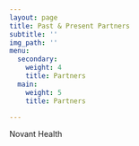```yaml
---
layout: page
title: Past & Present Partners
subtitle: ''
img_path: ''
menu:
  secondary:
    weight: 4
    title: Partners
  main:
    weight: 5
    title: Partners

---
```

Novant Health